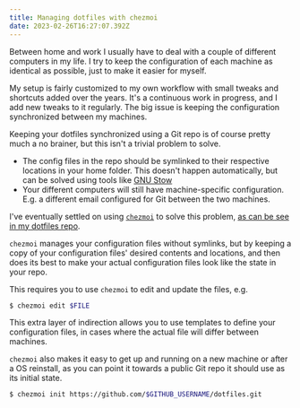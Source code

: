 ```yaml
---
title: Managing dotfiles with chezmoi
date: 2023-02-26T16:27:07.392Z
---
```

Between home and work I usually have to deal with a couple of different computers in my life. I try to keep the configuration of each machine as identical as possible, just to make it easier for myself. 

My setup is fairly customized to my own workflow with small tweaks and shortcuts added over the years. It's a continuous work in progress, and I add new tweaks to it regularly. The big issue is keeping the configuration synchronized between my machines.

Keeping your dotfiles synchronized using a Git repo is of course pretty much a no brainer, but this isn't a trivial problem to solve.

* The config files in the repo should be symlinked to their respective locations in your home folder. This doesn't happen automatically, but can be solved using tools like [GNU Stow](https://www.gnu.org/software/stow/)
* Your different computers will still have machine-specific configuration. E.g. a different email configured for Git between the two machines.

I've eventually settled on using [`chezmoi`](https://www.chezmoi.io/) to solve this problem, [as can be see in my dotfiles repo](https://github.com/cmoesgaard/dotfiles).

`chezmoi` manages your configuration files without symlinks, but by keeping a copy of your configuration files' desired contents and locations, and then does its best to make your actual configuration files look like the state in your repo. 

This requires you to use `chezmoi` to edit and update the files, e.g. 

```bash
$ chezmoi edit $FILE
```

This extra layer of indirection allows you to use templates to define your configuration files, in cases where the actual file will differ between machines.

`chezmoi` also makes it easy to get up and running on a new machine or after a OS reinstall, as you can point it towards a public Git repo it should use as its initial state.

```bash
$ chezmoi init https://github.com/$GITHUB_USERNAME/dotfiles.git
```